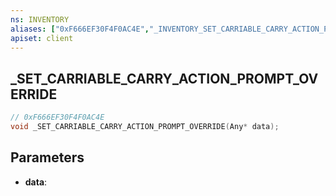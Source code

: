 ```yaml
---
ns: INVENTORY
aliases: ["0xF666EF30F4F0AC4E","_INVENTORY_SET_CARRIABLE_CARRY_ACTION_PROMPT_OVERRIDE"]
apiset: client
---
```

## _SET_CARRIABLE_CARRY_ACTION_PROMPT_OVERRIDE

```c
// 0xF666EF30F4F0AC4E
void _SET_CARRIABLE_CARRY_ACTION_PROMPT_OVERRIDE(Any* data);
```


## Parameters
* **data**:



